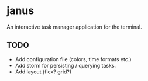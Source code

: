 # janus

An interactive task manager application for the terminal.

## TODO

- Add configuration file (colors, time formats etc.)
- Add storm for persisting / querying tasks.
- Add layout (flex? grid?)